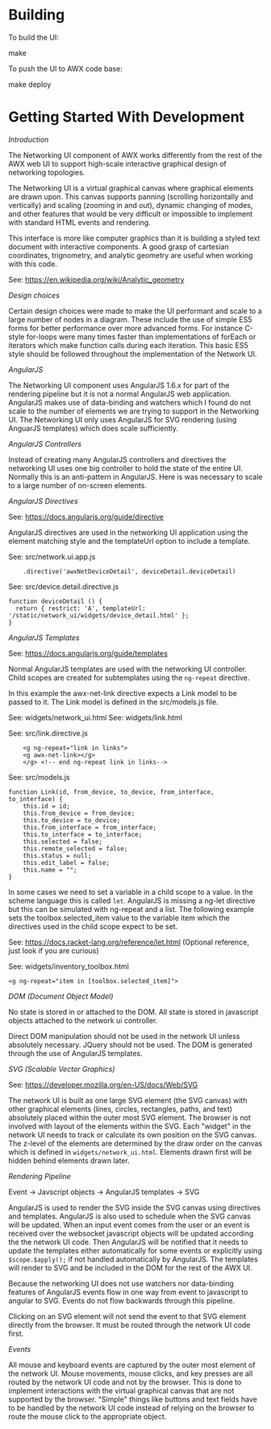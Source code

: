 

Building
========

To build the UI:

make

To push the UI to AWX code base:

make deploy



Getting Started With Development
================================


*Introduction*

The Networking UI component of AWX works differently from the rest of the AWX
web UI to support high-scale interactive graphical design of networking
topologies.

The Networking UI is a virtual graphical canvas where graphical elements are
drawn upon.  This canvas supports panning (scrolling horizontally and
vertically) and scaling (zooming in and out), dynamic changing of modes, and
other features that would be very difficult or impossible to implement with
standard HTML events and rendering.

This interface is more like computer graphics than it is building a styled text
document with interactive components.  A good grasp of cartesian coordinates,
trignometry, and analytic geometry are useful when working with this code.

See: <https://en.wikipedia.org/wiki/Analytic_geometry>

*Design choices*

Certain design choices were made to make the UI performant and scale to a large
number of nodes in a diagram.  These include the use of simple ES5 forms for
better performance over more advanced forms.  For instance C-style for-loops
were many times faster than implementations of forEach or iterators which make
function calls during each iteration.  This basic ES5 style should be followed
throughout the implementation of the Network UI.

*AngularJS*

The Networking UI component uses AngularJS 1.6.x for part of the rendering pipeline
but it is not a normal AngularJS web application.  AngularJS makes use of
data-binding and watchers which I found do not scale to the number of elements
we are trying to support in the Networking UI.   The Networking UI only uses
AngularJS for SVG rendering (using AnguarJS templates) which does scale
sufficiently.


*AngularJS Controllers*

Instead of creating many AngularJS controllers and directives the networking UI
uses one big controller to hold the state of the entire UI.  Normally this is
an anti-pattern in AngularJS.  Here is was necessary to scale to a large number
of on-screen elements.

*AngularJS Directives*

See: <https://docs.angularjs.org/guide/directive>

AngularJS directives are used in the networking UI application using the element
matching style and the templateUrl option to include a template.

See: src/network.ui.app.js
```
    .directive('awxNetDeviceDetail', deviceDetail.deviceDetail)
```

See: src/device.detail.directive.js
```
function deviceDetail () {
  return { restrict: 'A', templateUrl: '/static/network_ui/widgets/device_detail.html' };
}
```

*AngularJS Templates*

See: <https://docs.angularjs.org/guide/templates>

Normal AngularJS templates are used with the networking UI controller.  Child
scopes are created for subtemplates using the `ng-repeat` directive.

In this example the awx-net-link directive expects a Link model to be
passed to it.  The Link model is defined in the src/models.js file.

See: widgets/network_ui.html
See: widgets/link.html

See: src/link.directive.js
```
    <g ng-repeat="link in links">
    <g awx-net-link></g>
    </g> <!-- end ng-repeat link in links-->
```

See: src/models.js
```
function Link(id, from_device, to_device, from_interface, to_interface) {
    this.id = id;
    this.from_device = from_device;
    this.to_device = to_device;
    this.from_interface = from_interface;
    this.to_interface = to_interface;
    this.selected = false;
    this.remote_selected = false;
    this.status = null;
    this.edit_label = false;
    this.name = "";
}
```

In some cases we need to set a variable in a child scope to a value.  In the
scheme language this is called `let`. AngularJS is missing a ng-let directive
but this can be simulated with ng-repeat and a list. The following example
sets the toolbox.selected_item value to the variable item which the directives
used in the child scope expect to be set.

See: <https://docs.racket-lang.org/reference/let.html> (Optional reference, just look if you are curious)

See: widgets/inventory_toolbox.html
```
<g ng-repeat="item in [toolbox.selected_item]">
```


*DOM (Document Object Model)*

No state is stored in or attached to the DOM.  All state is stored in
javascript objects attached to the network ui controller.

Direct DOM manipulation should not be used in the network UI unless absolutely
necessary. JQuery should not be used.  The DOM is generated through the use of
AngularJS templates.

*SVG (Scalable Vector Graphics)*

See: <https://developer.mozilla.org/en-US/docs/Web/SVG>

The network UI is built as one large SVG element (the SVG canvas) with other
graphical elements (lines, circles, rectangles, paths, and text) absolutely
placed within the outer most SVG element.  The browser is not involved with
layout of the elements within the SVG.   Each "widget" in the network UI needs
to track or calculate its own position on the SVG canvas. The z-level of the
elements are determined by the draw order on the canvas which is defined
in `widgets/network_ui.html`.  Elements drawn first will be hidden behind
elements drawn later.

*Rendering Pipeline*

Event -> Javscript objects -> AngularJS templates -> SVG

AngularJS is used to render the SVG inside the SVG canvas using directives
and templates.  AngularJS is also used to schedule when the SVG canvas will
be updated. When an input event comes from the user or an event is received
over the websocket javascript objects will be updated according the the network
UI code.  Then AngularJS will be notified that it needs to update the templates
either automatically for some events or explicitly using `$scope.$apply();` if
not handled automatically by AngularJS.  The templates will render to SVG and be
included in the DOM for the rest of the AWX UI.

Because the networking UI does not use watchers nor data-binding features of
AngularJS events flow in one way from event to javascript to angular to SVG.
Events do not flow backwards through this pipeline.

Clicking on an SVG element will not send the event to that SVG element directly
from the browser.   It must be routed through the network UI code first.

*Events*

All mouse and keyboard events are captured by the outer most element of the
network UI.  Mouse movements, mouse clicks, and key presses are all routed by
the network UI code and not by the browser.  This is done to implement
interactions with the virtual graphical canvas that are not supported by the
browser.  "Simple" things like buttons and text fields have to be handled by
the network UI code instead of relying on the browser to route the mouse click
to the appropriate object.
